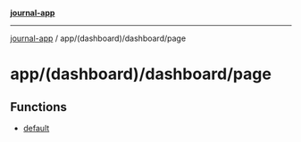 [**journal-app**](../../../../README.md)

***

[journal-app](../../../../modules.md) / app/(dashboard)/dashboard/page

# app/(dashboard)/dashboard/page

## Functions

- [default](functions/default.md)
